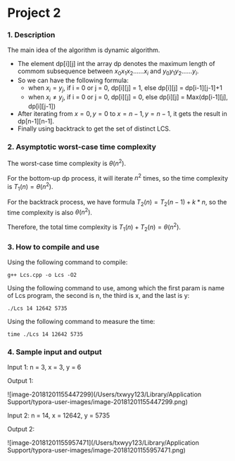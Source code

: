 # Project 2

### 1. Description

The main idea of the algorithm is dynamic algorithm.

* The element dp\[i][j] int the array dp denotes the maximum length of commom subsequence between $x_0x_1x_2……x_i$ and $y_0y_1y_2……y_i$.
* So we can have the following formula:
  * when $x_i = y_j$, if i = 0 or j = 0, dp\[i][j] = 1, else dp\[i][j] = dp\[i-1][j-1]+1
  * when $x_i \neq y_j$, if i = 0 or j = 0, dp\[i][j] = 0, else dp\[i][j] = Max(dp\[i-1][j], dp\[i][j-1])
* After iterating from $x = 0, y = 0$ to $x = n-1, y = n-1$, it gets the result in dp\[n-1][n-1].
* Finally using backtrack to get the set of distinct LCS.



### 2. Asymptotic worst-case time complexity

The worst-case time complexity is $\theta(n^2)$.

For the bottom-up dp process, it will iterate $n^2$ times, so the time complexity is $T_1(n) = \theta(n^2)$.

For the backtrack process, we have formula $T_2(n) = T_2(n-1)+k*n​$, so the time complexity is also $\theta(n^2)​$.

Therefore, the total time complexity is $T_1(n)+T_2(n) = \theta(n^2)$. 



### 3. How to compile and use

Using the following command to compile:

```shell
g++ Lcs.cpp -o Lcs -O2
```

Using the following command to use, among which the first param is name of Lcs program, the second is n, the third is x, and the last is y:

```shell
./Lcs 14 12642 5735
```

Using the following command to measure the time:

```shell
time ./Lcs 14 12642 5735
```



### 4. Sample input and output

Input 1: n = 3, x = 3, y = 6

Output 1:

![image-20181201155447299](/Users/txwyy123/Library/Application Support/typora-user-images/image-20181201155447299.png)



Input 2: n = 14, x = 12642, y = 5735

Output 2:

![image-20181201155957471](/Users/txwyy123/Library/Application Support/typora-user-images/image-20181201155957471.png)